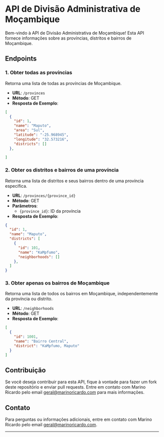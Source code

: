 # API de Divisão Administrativa de Moçambique

Bem-vindo à API de Divisão Administrativa de Moçambique! Esta API fornece informações sobre as províncias, distritos e bairros de Moçambique.

## Endpoints

### 1. Obter todas as províncias

Retorna uma lista de todas as províncias de Moçambique.

- **URL**: `/provinces`
- **Método**: GET
- **Resposta de Exemplo**:

```json
[
  {
    "id": 1,
    "name": "Maputo",
    "area": "Sul",
    "latitude": "-25.968945",
    "longitude": "32.573216",
    "districts": []
  },
  
]
```

### 2. Obter os distritos e bairros de uma província

Retorna uma lista de distritos e seus bairros dentro de uma província específica.

- **URL**: `/provinces/{province_id}`
- **Método**: GET
- **Parâmetros**:
    - `{province_id}`: ID da província
- **Resposta de Exemplo**:

```json
{
  "id": 1,
  "name": "Maputo",
  "districts": [
    {
      "id": 101,
      "name": "KaMpfumo",
      "neighborhoods": []
    },
  ]
}
```

### 3. Obter apenas os bairros de Moçambique

Retorna uma lista de todos os bairros em Moçambique, independentemente da província ou distrito.

- **URL**: `/neighborhoods`
- **Método**: GET
- **Resposta de Exemplo**:

```json
[
  {
    "id": 1001,
    "name": "Bairro Central",
    "district": "KaMpfumo, Maputo"
  }
]
```

## Contribuição

Se você deseja contribuir para esta API, fique à vontade para fazer um fork deste repositório e enviar pull requests. Entre em contato com Marino Ricardo pelo email geral@marinoricardo.com para mais informações.

## Contato

Para perguntas ou informações adicionais, entre em contato com Marino Ricardo pelo email geral@marinoricardo.com.

---

